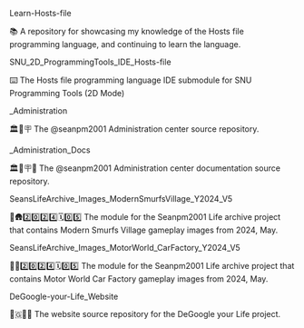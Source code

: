 
Learn-Hosts-file

📚️ A repository for showcasing my knowledge of the Hosts file programming language, and continuing to learn the language. 

SNU_2D_ProgrammingTools_IDE_Hosts-file

⌨️ The Hosts file programming language IDE submodule for SNU Programming Tools (2D Mode)

_Administration

🏛️🏢️🪧️ The @seanpm2001 Administration center source repository.

_Administration_Docs

🏛️🏢️🪧️📖️ The @seanpm2001 Administration center documentation source repository.

SeansLifeArchive_Images_ModernSmurfsVillage_Y2024_V5

🔵️🛖️2️⃣️0️⃣️2️⃣️4️⃣️🗓️0️⃣️5️⃣️ The module for the Seanpm2001 Life archive project that contains Modern Smurfs Village gameplay images from 2024, May.

SeansLifeArchive_Images_MotorWorld_CarFactory_Y2024_V5

🚧️🚗️2️⃣️0️⃣️2️⃣️4️⃣️🗓️0️⃣️5️⃣️ The module for the Seanpm2001 Life archive project that contains Motor World Car Factory gameplay images from 2024, May.

DeGoogle-your-Life_Website

🚫️🇬🚫️🌐️ The website source repository for the DeGoogle your Life project.

